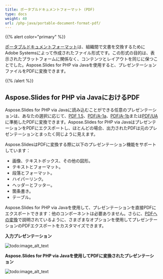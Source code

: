 ```yaml
---
title: ポータブルドキュメントフォーマット (PDF)
type: docs
weight: 40
url: /php-java/portable-document-format-pdf/
---
```


{{% alert color="primary" %}} 

[ポータブルドキュメントフォーマット](https://en.wikipedia.org/wiki/PDF)は、組織間で文書を交換するためにAdobe Systemsによって作成されたファイル形式です。この形式の目的は、表示されたプラットフォームに関係なく、コンテンツとレイアウトを同じに保つことでした。Aspose.Slides for PHP via Javaを使用すると、プレゼンテーションファイルをPDFに変換できます。

{{% /alert %}} 

## **Aspose.Slides for PHP via JavaにおけるPDF**
Aspose.Slides for PHP via Javaに読み込むことができる任意のプレゼンテーションは、あなたの選択に応じて、[PDF 1.5](https://en.wikipedia.org/wiki/PDF/A)、[PDF/A-1a](https://en.wikipedia.org/wiki/PDF/A)、[PDF/A-1b](https://en.wikipedia.org/wiki/PDF/A)または[PDF/UA](https://en.wikipedia.org/wiki/PDF/UA)に準拠したPDFに変換できます。Aspose.Slides for PHP via JavaはプレゼンテーションをPDFにエクスポートし、ほとんどの場合、出力されたPDFは元のプレゼンテーションとまったく同じように見えます。

Aspose.SlidesはPDFに変換する際に以下のプレゼンテーション機能をサポートしています：

- 画像、テキストボックス、その他の図形。
- テキストとフォーマット。
- 段落とフォーマット。
- ハイパーリンク。
- ヘッダーとフッター。
- 箇条書き。
- テーブル。

Aspose.Slides for PHP via Javaを使用して、プレゼンテーションを直接PDFにエクスポートできます：他のコンポーネントは必要ありません。さらに、[PDFへの変換](/slides/php-java/converting-a-presentation/)で説明されているように、さまざまなオプションを使用してプレゼンテーションのPDFエクスポートをカスタマイズできます。

**入力プレゼンテーション** 

![todo:image_alt_text](portable-document-format-pdf_1.png)


**Aspose.Slides for PHP via Javaを使用してPDFに変換されたプレゼンテーション**

![todo:image_alt_text](portable-document-format-pdf_2.png)